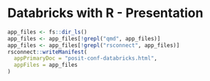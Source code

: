 # Databricks with R - Presentation

```r
app_files <- fs::dir_ls()
app_files <- app_files[!grepl("qmd", app_files)]
app_files <- app_files[!grepl("rsconnect", app_files)]
rsconnect::writeManifest(
  appPrimaryDoc = "posit-conf-databricks.html",
  appFiles = app_files
)
```
